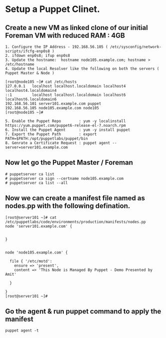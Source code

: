 # Setup a Puppet Clinet. 

## Create a new VM as linked clone of our initial Foreman VM with reduced RAM : 4GB 
```
1. Configure the IP Address - 192.168.56.105 ( /etc/sysconfig/network-scripts/ifcfg-enp0s8 ) 
2. ifdown enp0s8; ifup enp0s8
3. Update the hostname:  hostname node105.example.com; hostname > /etc/hostname
4. Update the local Resolver like the following on both the servers ( Puppet Master & Node )  
```
```
[root@node105 ~]# cat /etc/hosts
127.0.0.1   localhost localhost.localdomain localhost4 localhost4.localdomain4
::1         localhost localhost.localdomain localhost6 localhost6.localdomain6
192.168.56.101 server101.example.com puppet
192.168.56.105 node105.example.com node105
[root@node105 ~]#
```

```
5. Enable the Puppet Repo        : yum -y localinstall https://yum.puppet.com/puppet6-release-el-7.noarch.rpm
6. Install the Puppet Agent      : yum -y install puppet
7. Export the Puppet Path        : export PATH=$PATH:/opt/puppetlabs/puppet/bin
8. Genrate a Certificate Request : puppet agent --server=server101.example.com
```



## Now let go the Puppet Master / Foreman
```
# puppetserver ca list
# puppetserver ca sign --certname node105.example.com
# puppetserver ca list --all
```

## Now we can create a manifest file named as nodes.pp with the following defination. 

```
[root@server101 ~]# cat /etc/puppetlabs/code/environments/production/manifests/nodes.pp
node 'server101.example.com' {


}


node 'node105.example.com' {

  file { '/etc/motd':
    ensure => 'present',
    content => 'This Node is Managed By Puppet - Demo Presented by Amit'

  }

}
[root@server101 ~]#

```
 


## Go the agent & run puppet command to apply the manifest
```
puppet agent -t 
```
